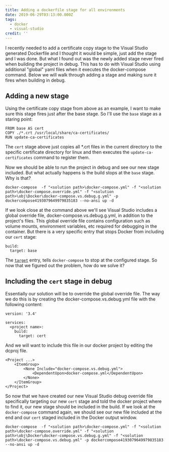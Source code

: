 ```yaml
---
title: Adding a dockerfile stage for all environments
date: 2019-06-29T03:13:00.000Z
tags:
  - docker
  - visual-studio
credit: ''
---
```

I recently needed to add a certificate copy stage to the Visual Studio generated Dockerfile and I thought it would be simple, just add the stage and I was done. But what I found out was the newly added stage never fired when building the project in debug. This has to do with Visual Studio using additional "global" yaml files when it executes the docker-compose command. Below we will walk through adding a stage and making sure it fires when building in debug.

## Adding a new stage

Using the certificate copy stage from above as an example, I want to make sure this stage fires just after the base stage. So I'll use the `base` stage as a staring point:

```
FROM base AS cert
COPY ./*.crt /usr/local/share/ca-certificates/
RUN update-ca-certificates
```

The `cert` stage above just copies all *.crt files in the current directory to the specific certificate directory for linux and then executes the `update-ca-certificates` command to register them.

Now we should be able to run the project in debug and see our new stage included. But what actually happens is the build stops at the `base` stage. Why is that? 

```
docker-compose  -f "<solution path>\docker-compose.yml" -f "<solution path>\docker-compose.override.yml" -f "<solution path>\obj\Docker\docker-compose.vs.debug.g.yml" -p dockercompose4193079649979835183 --no-ansi up -d
```

If we look close at the command above we'll see Visual Studio includes a global override file, docker-compose.vs.debug.g.yml, in addition to the project's files. This global override file contains configuration such as volume mounts, environment variables, etc required for debugging in the container. But there is a very specific entry that stops Docker from including our `cert` stage:

```
build:
  target: base
```

The [`target`](https://docs.docker.com/compose/compose-file/#target) entry, tells `docker-compose` to stop at the configured stage. So now that we figured out the problem, how do we solve it?

## Including the `cert` stage in debug

Essentially our solution will be to override the global override file. The way we do this is by creating the docker-compose.vs.debug.yml file with the following content:

```
version: '3.4'

services:
  <project name>:
    build:
      target: cert
```

And we will want to include this file in our docker project by editing the dcproj file.

```
<Project ...>
    <ItemGroup>
        <None Include="docker-compose.vs.debug.yml">
            <DependentUpon>docker-compose.yml</DependentUpon>
        </None>
    </ItemGroup>
</Project>
```

So now that we have created our new Visual Studio debug override file specifically targeting our new `cert` stage and told the docker project where to find it, our new stage should be included in the build. If we look at the `docker-compose` command again, we should see our new file included at the end and our `cert` staged included in the Docker output window.

```
docker-compose  -f "<solution path>\docker-compose.yml" -f "<solution path>\docker-compose.override.yml" -f "<solution path>\obj\Docker\docker-compose.vs.debug.g.yml" -f "<solution path>\docker-compose.vs.debug.yml" -p dockercompose4193079649979835183 --no-ansi up -d
```
